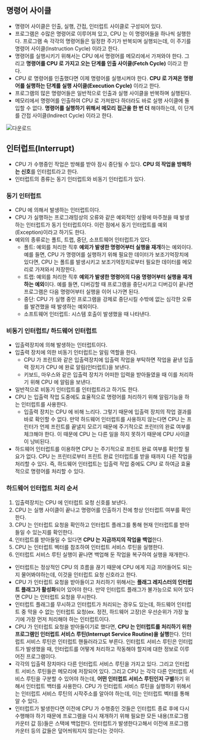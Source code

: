 ## 명령어 사이클 
- 명령어 사이클은 인출, 실행, 간접, 인터럽트 사이클로 구성되어 있다.
- 프로그램은 수많은 명령어로 이루어져 있고, CPU 는 이 명령어들을 하나씩 실행한다. 프로그램 속 각각의 명령어들은 일정한 주기가 반복되며 실행되는데, 이 주기를 명령어 사이클(Instruction Cycle) 이라고 한다. 
- 명령어를 실행시키기 위해서는 CPU 에서 명령어를 메모리에서 가져와야 한다. 그리고 **명령어를 CPU 로 가지고 오는 단계를 인출 사이클(Fetch Cycle)** 이라고 한다. 
- CPU 로 명령어를 인출했다면 이제 명령어를 실행시켜야 한다. **CPU 로 가져온 명령어를 실행하는 단계를 실행 사이클(Execution Cycle)** 이라고 한다.
- 프로그램의 많은 명령어들은 일반적으로 인출과 실행 사이클을 반복하며 실행된다. 
- 메모리에서 명령어를 인출하여 CPU 로 가져왔다 하더라도 바로 실행 사이클에 돌입할 수 없다. **명령어를 실행하기 위해서 메모리 접근을 한 번 더** 해야하는데, 이 단계를 간접 사이클(Indirect Cycle) 이라고 한다.

![다운로드](https://user-images.githubusercontent.com/63203480/234309573-72b48f0d-c8e0-4eb8-b438-a74ab2fa2ece.png)


## 인터럽트(Interrupt)
- CPU 가 수행중인 작업은 방해를 받아 잠시 중단될 수 있다. **CPU 의 작업을 방해하는 신호**를 인터럽트라고 한다.
- 인터럽트의 종류는 동기 인터럽트와 비동기 인터럽트가 있다.

### 동기 인터럽트
- CPU 에 의해서 발생하는 인터럽트이다. 
- CPU 가 실행하는 프로그래밍상의 오류와 같은 예외적인 상황에 마주쳤을 때 발생하는 인터럽트가 동기 인터럽트이다. 이런 점에서 동기 인터럽트를 예외(Exception)이라고 하기도 한다.
- 예외의 종류로는 폴트, 트랩, 중단, 소프트웨어 인터럽트가 있다.
  - 폴트: 예외를 처리한 직후 **예외가 발생한 명령어부터 실행을 재개**하는 예외이다. 예를 들면, CPU 가 명령어를 실행하기 위해 필요한 데이터가 보조기억장치에 있다면, CPU 는 폴트를 발생시키고 보조기억장치로부터 필요한 데이터를 메모리로 가져와서 저장한다. 
  - 트랩: 예외를 처리한 직후 **예외가 발생한 명령어의 다음 명령어부터 실행을 재개하는 예외**이다. 예를 들면, 디버깅할 때 프로그램을 중단시키고 디버깅이 끝나면 프로그램은 다음 명령어부터 실행을 이어 나가면 된다.
  - 중단: CPU 가 실행 중인 프로그램을 강제로 중단시킬 수밖에 없는 심각한 오류를 발견했을 때 발생하는 예외이다.
  - 소프트웨어 인터럽트: 시스템 호출이 발생했을 때 나타낸다.

### 비동기 인터럽트/ 하드웨어 인터럽트 
- 입출력장치에 의해 발생하는 인터럽트이다. 
- 입출력 장치에 의한 비동기 인터럽트는 알림 역할을 한다. 
	- CPU 가 프린트와 같은 입출력장치에 입출력 작업을 부탁하면 작업을 끝낸 입출력 장치가 CPU 에 완료 알림(인터럽트)을 보낸다. 
	- 키보드, 마우스와 같은 입출력 장치가 어떠한 입력을 받아들였을 때 이를 처리하기 위해 CPU 에 알림을 보낸다.
- 일반적으로 비동기 인터럽트를 인터럽트라고 하기도 한다.
- CPU 는 입출력 작업 도중에도 효율적으로 명령어를 처리하기 위해 알림기능을 하는 인터럽트를 사용한다. 
	- 입출력 장치는 CPU 에 비해 느리다. 그렇기 때문에 입출력 장치의 작업 결과를 바로 확인할 수 없다. 만약 하드웨어 인터럽트를 사용하지 않는다면 CPU 는 프린터가 언제 프린트를 끝낼지 모르기 때문에 주기적으로 프린터의 완료 여부를 체크해야 한다. 이 때문에 CPU 는 다른 일을 하지 못하기 때문에 CPU 사이클이 낭비된다. 
- 하드웨어 인터럽트를 이용하면 CPU 는 주기적으로 프린트 완료 여부를 확인할 필요가 없다. CPU 는 프린터로부터 프린트 완료 인터럽트를 받을 때까지 다른 작업을 처리할 수 있다. 즉, 하드웨어 인터럽트는 입출력 작업 중에도 CPU 로 하여금 효율적으로 명령어를 처리할 수 있다.

### 하드웨어 인터럽트 처리 순서
1. 입출력장치는 CPU 에 인터럽트 요청 신호를 보낸다.
2. CPU 는 실행 사이클이 끝나고 명령어를 인출하기 전에 항상 인터럽트 여부를 확인한다.
3. CPU 는 인터럽트 요청을 확인하고 인터럽트 플래그를 통해 현재 인터럽트를 받아들일 수 있는지를 확인한다. 
4. 인터럽트를 받아들일 수 있다면 **CPU 는 지금까지의 작업을 백업**한다.
5. CPU 는 인터럽트 벡터를 참조하여 인터럽트 서비스 루틴을 실행한다.
6. 인터럽트 서비스 루틴 실행이 끝나면 백업해 둔 작업을 복구하여 실행을 재개한다. 

- 인터럽트는 정상적인 CPU 의 흐름을 끊기 때문에 CPU 에게 지금 끼어들어도 되는지 물어봐야하는데, 이것을 인터럽트 요청 신호라고 한다.
- CPU 가 인터럽트 요청을 받아들이고 처리하기 위해서는 **플래그 레지스터의 인터럽트 플래그가 활성화**되어 있어야 한다.
  만약 인터럽트 플래그가 불가능으로 되어 있다면 CPU 는 인터럽트 요청을 무시한다.
- 인터럽트 플래그를 무시하고 인터럽트가 처리되는 경우도 있는데, 하드웨어 인터럽트 중 막을 수 없는 인터럽트 요청(ex. 정전, 하드웨어 고장)은 우선순위가 가장 높기에 가장 먼저 처리해야 하는 인터럽트이다. 
- CPU 가 인터럽트 요청을 받아들이기로 했다면, **CPU 는 인터럽트를 처리하기 위한 프로그램인 인터럽트 서비스 루틴(Interrupt Service Routine)을 실행**한다. 인터럽트 서비스 루틴은 인터럽트 핸들러라고도 부른다.
  인터럽트 서비스 루틴은 인터럽트가 발생했을 때, 인터럽트를 어떻게 처리하고 작동해야 할지에 대한 정보로 이루어진 프로그램이다.
- 각각의 입출력 장치마다 다른 인터럽트 서비스 루틴을 가지고 있다. 그리고 인터럽트 서비스 루틴들은 메모리에 저장되어 있다. 그리고 CPU 는 각각 다른 인터럽트 서비스 루틴을 구분할 수 있어야 하는데, **어떤 인터럽트 서비스 루틴인지 구별**하기 위해서 인터럽트 백터를 사용한다.
CPU 가 인터럽트 서비스 루틴을 실행하기 위해서는 인터럽트 서비스 루틴의 시작주소를 알아야 하는데, 이는 인터럽트 벡터를 통해 알 수 있다.
- 인터럽트가 발생한다면 이전에 CPU 가 수행중인 것들은 인터럽트 종료 후에 다시 수행해야 하기 때문에 프로그램을 다시 재개하기 위해 필요한 모든 내용(프로그램 카운터 값 등)들은 스택에 백업한다.
인터럽트가 발생한다고해서 이전에 프로그램 카운터 등의 값들은 덮어씌워지지 않는다는 것이다.
